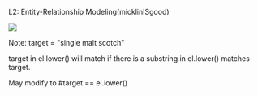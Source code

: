 L2: Entity-Relationship Modeling(micklinISgood)

![](http://imgur.com/y32u2kN.jpg)

Note:
target = "single malt scotch"

target in el.lower() will match if there is a substring in el.lower() matches target.

May modify to #target == el.lower()

